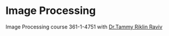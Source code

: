 # Image Processing
Image Processing course 361-1-4751 with [Dr.Tammy Riklin Raviv](https://www.ee.bgu.ac.il/~rrtammy/) 
